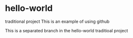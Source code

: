 # hello-world
traditional project
This is an example of using github

This is a separated branch in the hello-world traditioal project
